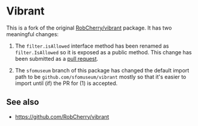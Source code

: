 # Vibrant

This is a fork of the original [RobCherry/vibrant](https://github.com/RobCherry/vibrant) package. It has two meaningful changes:

1. The `filter.isAllowed` interface method has been renamed as `filter.IsAllowed` so it is exposed as a public method. This change has been submitted as a [pull request](https://github.com/RobCherry/vibrant/pull/4).

2. The `sfomuseum` branch of this package has changed the default import path to be `github.com/sfomuseum/vibrant` mostly so that it's easier to import until (if) the PR for (1) is accepted.

## See also

* https://github.com/RobCherry/vibrant


